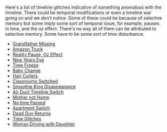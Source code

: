 
Here's a list of timeline glitches indicative of something anomalous with the timeline.
There could be temporal modifications or even a timeline war going on and we don't notice. Some of these could be because of selective memory but some imply some sort of temporal issue, for example, pauses in time, and the oz effect. There's no way all of them can be attributed to selective memory. Some have to be some sort of time disturbance.

- [Grandfather Missing](https://www.reddit.com/r/Glitch_in_the_Matrix/comments/1expzxl/it_wasnt_my_grandfathers_body_in_the_casket/)
- [Amazon Truck](https://www.reddit.com/r/Glitch_in_the_Matrix/comments/1exfvlt/weird_time_jump_saw_an_amazon_truck_come_out_of_a/)
- [Reality Pause, Oz Effect](https://www.reddit.com/r/Glitch_in_the_Matrix/comments/1etzegn/i_think_i_saw_reality_pause/)
- [New Years Eve](https://www.reddit.com/r/Glitch_in_the_Matrix/comments/1esiftg/switched_timelines_dimensions_on_new_years/)
- [Time Freeze](https://www.reddit.com/r/Glitch_in_the_Matrix/comments/1eqva38/time_froze/)
- [Baby Change](https://www.reddit.com/r/Glitch_in_the_Matrix/comments/1emubr8/saw_my_ex_coworker_announced_she_was_going_to/)
- [Hair Curlers](https://www.reddit.com/r/Glitch_in_the_Matrix/comments/1emesic/saw_my_girlfriend_wearing_hair_curlers_on/)
- [Classrooms Switched](https://www.reddit.com/r/Glitch_in_the_Matrix/comments/1emmgm4/the_classrooms_switched/)
- [Smoothie King Disappearance](https://www.reddit.com/r/Glitch_in_the_Matrix/comments/1ejlray/smoothie_king_disappeared_then_reappeared_weeks/)
- [Air Duct Timeline Switch](https://www.reddit.com/r/Glitch_in_the_Matrix/comments/1efe53x/huge_weird_air_duct_appeared_on_wall_right_next/)
- [Mother not Home](https://www.reddit.com/r/Glitch_in_the_Matrix/comments/1ef2642/me_and_sister_heard_the_same_thing_just_to/)
- [No time Passed](https://www.reddit.com/r/Glitch_in_the_Matrix/comments/1eansr7/i_leave_home_and_come_back_and_barely_any_time/)
- [Apartment Switch](https://www.reddit.com/r/Glitch_in_the_Matrix/comments/1ojywk/i_experienced_a_glitch_in_the_timelineor_something/)
- [Dead Guy Returns](https://arstechnica.com/civis/threads/ive-had-a-bizarre-glitch-in-the-multiverse-experience-maybe-im-going-mad.1495714/)
- [Time Glitches](https://www.youtube.com/watch?v=3KhuDZ1iRMY&t=0)
- [Woman Driving with Daughter](https://www.youtube.com/watch?v=LedO9YK7MLI)
